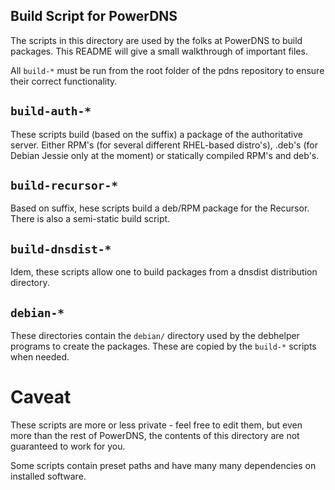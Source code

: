 Build Script for PowerDNS
-------------------------
The scripts in this directory are used by the folks at PowerDNS to build
packages. This README will give a small walkthrough of important files.

All `build-*` must be run from the root folder of the pdns repository to ensure
their correct functionality.

## `build-auth-*`
These scripts build (based on the suffix) a package of the authoritative
server. Either RPM's (for several different RHEL-based distro's), .deb's
(for Debian Jessie only at the moment) or statically compiled RPM's and deb's.

## `build-recursor-*`
Based on suffix, hese scripts build a deb/RPM package for the Recursor. There is
also a semi-static build script.

## `build-dnsdist-*`
Idem, these scripts allow one to build packages from a dnsdist distribution
directory.

## `debian-*`
These directories contain the `debian/` directory used by the debhelper programs
to create the packages. These are copied by the `build-*` scripts when needed.

# Caveat
These scripts are more or less private - feel free to edit them, but even
more than the rest of PowerDNS, the contents of this directory are not
guaranteed to work for you.

Some scripts contain preset paths and have many many dependencies on
installed software.
